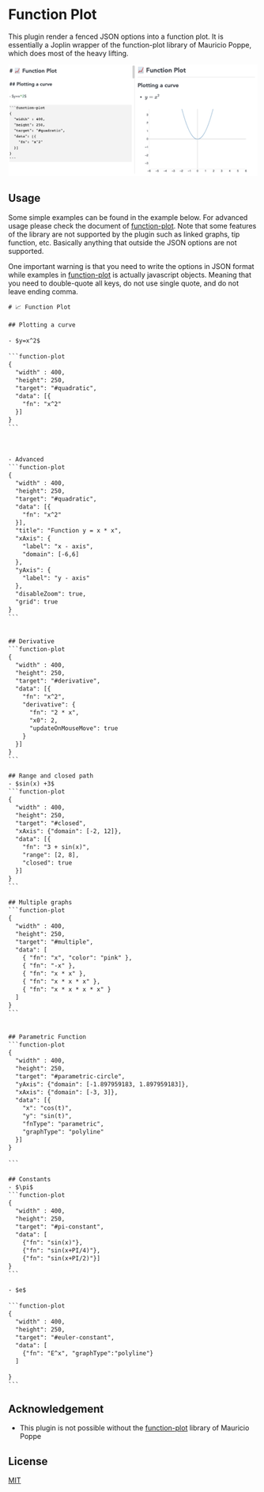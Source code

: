 # Function Plot

This plugin render a fenced JSON options into a function plot. It is essentially a Joplin wrapper of the function-plot library of Mauricio Poppe, which does most of the heavy lifting.

![screenshot](https://raw.githubusercontent.com/hieuthi/joplin-plugin-function-plot/main/docs/function-plot-v1.0.0-screenshot.png)


## Usage

Some simple examples can be found in the example below. For advanced usage please check the document of [function-plot](https://mauriciopoppe.github.io/function-plot/). Note that some features of the library are not supported by the plugin such as linked graphs, tip function, etc. Basically anything that outside the JSON options are not supported. 

One important warning is that you need to write the options in JSON format while examples in [function-plot](https://mauriciopoppe.github.io/function-plot/) is actually javascript objects. Meaning that you need to double-quote all keys, do not use single quote, and do not leave ending comma.

`````
# 📈 Function Plot

## Plotting a curve

- $y=x^2$

```function-plot
{
  "width" : 400,
  "height": 250,
  "target": "#quadratic",
  "data": [{
    "fn": "x^2"
  }]
}
```



- Advanced
```function-plot
{
  "width" : 400,
  "height": 250,
  "target": "#quadratic",
  "data": [{
    "fn": "x^2"
  }],
  "title": "Function y = x * x",
  "xAxis": {
    "label": "x - axis",
    "domain": [-6,6]
  },
  "yAxis": {
    "label": "y - axis"
  },
  "disableZoom": true,
  "grid": true
}
```


## Derivative
```function-plot
{
  "width" : 400,
  "height": 250,
  "target": "#derivative",
  "data": [{
    "fn": "x^2",
    "derivative": {
      "fn": "2 * x",
      "x0": 2,
      "updateOnMouseMove": true
    }
  }]
}
```

## Range and closed path
- $sin(x) +3$
```function-plot
{
  "width" : 400,
  "height": 250,
  "target": "#closed",
  "xAxis": {"domain": [-2, 12]},
  "data": [{
    "fn": "3 + sin(x)",
    "range": [2, 8],
    "closed": true
  }]
}
```

## Multiple graphs
```function-plot
{
  "width" : 400,
  "height": 250,
  "target": "#multiple",
  "data": [
    { "fn": "x", "color": "pink" },
    { "fn": "-x" },
    { "fn": "x * x" },
    { "fn": "x * x * x" },
    { "fn": "x * x * x * x" }
  ]
}
```


## Parametric Function
```function-plot
{
  "width" : 400,
  "height": 250,
  "target": "#parametric-circle",
  "yAxis": {"domain": [-1.897959183, 1.897959183]},
  "xAxis": {"domain": [-3, 3]},
  "data": [{
    "x": "cos(t)",
    "y": "sin(t)",
    "fnType": "parametric",
    "graphType": "polyline"
  }]
}

```

## Constants
- $\pi$
```function-plot
{
  "width" : 400,
  "height": 250,
  "target": "#pi-constant",
  "data": [
    {"fn": "sin(x)"},
    {"fn": "sin(x+PI/4)"},
    {"fn": "sin(x+PI/2)"}]
}
```

- $e$

```function-plot
{
  "width" : 400,
  "height": 250,
  "target": "#euler-constant",
  "data": [
    {"fn": "E^x", "graphType":"polyline"}
  ]

}
```
`````

## Acknowledgement
- This plugin is not possible without the [function-plot](https://github.com/mauriciopoppe/function-plot) library of Mauricio Poppe


## License
[MIT](https://raw.githubusercontent.com/hieuthi/joplin-plugin-function-plot/main/LICENSE)